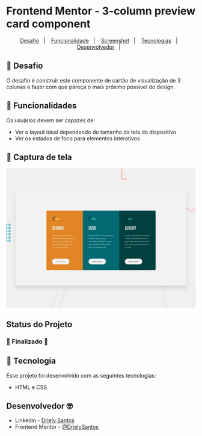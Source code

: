 # Frontend Mentor - 3-column preview card component

<p align="center">
  <a href="#-desafio">Desafio</a>&nbsp;&nbsp;&nbsp;|&nbsp;&nbsp;&nbsp;
  <a href="#-funcionalidades">Funcionalidade</a>&nbsp;&nbsp;&nbsp;|&nbsp;&nbsp;&nbsp;
  <a href="#-screenshot">Screenshot</a>&nbsp;&nbsp;&nbsp;|&nbsp;&nbsp;&nbsp;
  <a href="#-tecnologia">Tecnologias</a>&nbsp;&nbsp;&nbsp;|&nbsp;&nbsp;&nbsp;
  <a href="#-desenvolvedor">Desenvolvedor</a>&nbsp;&nbsp;&nbsp;|&nbsp;&nbsp;&nbsp;
</p>

## 🎯 Desafio 

O desafio é construir este componente de cartão de visualização de 3 colunas e fazer com que pareça o mais próximo possível do design.

## 🔨 Funcionalidades

Os usuários devem ser capazes de:

- Ver o layout ideal dependendo do tamanho da tela do dispositivo
- Ver os estados de foco para elementos interativos

## 📸 Captura de tela

![Design preview for the 3-column preview card component coding challenge](./design/desktop-preview.jpg)

## Status do Projeto

###  🚧 Finalizado 🚧

## 🚀 Tecnologia

Esse projeto foi desenvolvido com as seguintes tecnologias:

- HTML e CSS

## Desenvolvedor 🤓

- Linkedin - [Driely Santos](https://www.linkedin.com/in/driely-santos98/)
- Frontend Mentor - [@DrielySantos](https://www.frontendmentor.io/profile/DrielySantos)

